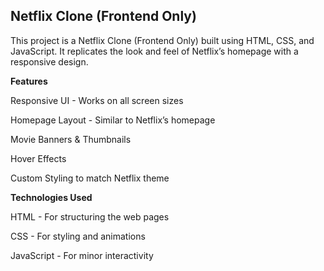 ## Netflix Clone (Frontend Only)

This project is a Netflix Clone (Frontend Only) built using HTML, CSS, and JavaScript. It replicates the look and feel of Netflix’s homepage with a responsive design.

**Features**

Responsive UI - Works on all screen sizes

Homepage Layout - Similar to Netflix’s homepage

Movie Banners & Thumbnails

Hover Effects

Custom Styling to match Netflix theme

**Technologies Used**

HTML - For structuring the web pages

CSS - For styling and animations

JavaScript - For minor interactivity
